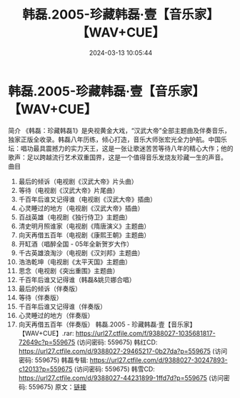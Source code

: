 ﻿---
title: 韩磊.2005-珍藏韩磊·壹【音乐家】【WAV+CUE】
date: 2024-03-13 10:05:44
categories: WAV车载音乐、镜像
tags: 华语中文
---
# 韩磊.2005-珍藏韩磊·壹【音乐家】【WAV+CUE】

简介
《韩磊：珍藏韩磊1》是央视黄金大戏，“汉武大帝”全部主题曲及伴奏音乐，独家正版全收录。韩磊八年历练，倾心打造，音乐大师张宏光全力护航。中国乐坛：唱功最具震撼力的实力天王，这是一张让歌迷苦苦等待八年的精心大作；他的歌声：足以跨越流行艺术双重国界，这是一个值得音乐发烧友珍藏一生的声音。
曲目
1. 最后的倾诉（电视剧《汉武大帝》片头曲）
2. 等待（电视剧《汉武大帝》片尾曲）
3. 千百年后谁又记得谁（电视剧《汉武大帝》插曲）
4. 心灵睡过的地方（电视剧《汉武大帝》插曲）
5. 百战英雄（电视剧《独行侍卫》主题曲）
6. 清史明月照谁家（电视剧《隋唐演义》主题曲）
7. 向天再借五百年（电视剧《康熙王朝》主题曲）
8. 开缸酒（唱醉全国 - 05年全新贺岁大作）
9. 千古英雄浪淘沙（电视剧《汉刘邦》主题曲）
10. 浩浩乾坤（电视剧《太平天国》主题曲）
11. 思念（电视剧《突出重围》主题曲）
12. 千百年后谁又记得谁（韩磊&姚贝娜合唱）
13. 最后的倾诉（伴奏版）
14. 等待（伴奏版）
15. 千百年后谁又记得谁（伴奏版）
16. 心灵睡过的地方（伴奏版）
17. 向天再借五百年（伴奏版）
韩磊.2005 - 珍藏韩磊·壹【音乐家】【WAV+CUE】.rar: https://url27.ctfile.com/f/9388027-1035681817-72649c?p=559675
(访问密码: 559675)
韩红CD: https://url27.ctfile.com/d/9388027-29465217-0b27da?p=559675
(访问密码: 559675)
韩磊专辑: https://url27.ctfile.com/d/9388027-30247893-c12013?p=559675
(访问密码: 559675)
韩雪CD: https://url27.ctfile.com/d/9388027-44231899-1ffd7d?p=559675
(访问密码: 559675)
原文：[链接](https://blog.sina.com.cn/s/blog_1647c7e76010314or.html)
